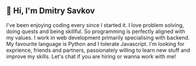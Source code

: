 ## 👋 Hi, I'm Dmitry Savkov 

I've been enjoying coding every since I started it. I love problem solving, doing quests and being skillful. So programming is perfectly aligned with my values. I work in web development primarily specialising with backend. My favourite language is Python and I tolerate Javascript. I'm looking for exprience, friends and partners, passionately willing to learn new stuff and improve my skills. Let's chat if you are hiring or wanna work with me!
